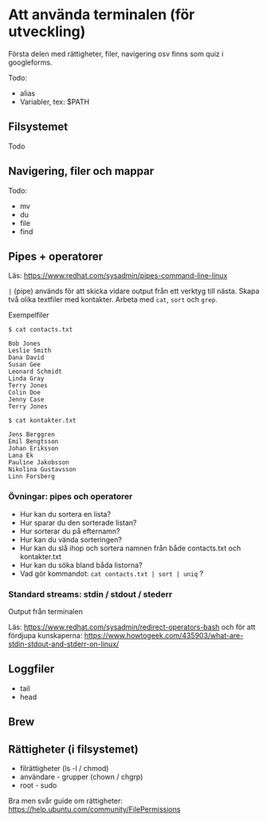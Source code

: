 # Att använda terminalen (för utveckling)

Första delen med rättigheter, filer, navigering osv finns som quiz i googleforms.

Todo:
* alias
* Variabler, tex: $PATH 

## Filsystemet
Todo

## Navigering, filer och mappar
Todo:
* mv
* du
* file
* find

## Pipes + operatorer

Läs: https://www.redhat.com/sysadmin/pipes-command-line-linux

`|` (pipe) används för att skicka vidare output från ett verktyg till nästa. Skapa två olika textfiler med kontakter. Arbeta med `cat`, `sort` och `grep`.

Exempelfiler

```
$ cat contacts.txt

Bob Jones
Leslie Smith
Dana David
Susan Gee
Leonard Schmidt
Linda Gray
Terry Jones
Colin Doe
Jenny Case
Terry Jones
```

```
$ cat kontakter.txt

Jens Berggren
Emil Bengtsson
Johan Eriksson
Lana Ek
Pauline Jakobsson
Nikolina Gustavsson
Linn Forsberg
```

### Övningar: pipes och operatorer

* Hur kan du sortera en lista?
* Hur sparar du den sorterade listan?
* Hur sorterar du på efternamn?
* Hur kan du vända sorteringen?
* Hur kan du slå ihop och sortera namnen från både contacts.txt och kontakter.txt
* Hur kan du söka bland båda listorna?
* Vad gör kommandot: `cat contacts.txt | sort | uniq` ?

### Standard streams: stdin / stdout / stederr

Output från terminalen 

Läs: https://www.redhat.com/sysadmin/redirect-operators-bash och för att fördjupa kunskaperna: https://www.howtogeek.com/435903/what-are-stdin-stdout-and-stderr-on-linux/

## Loggfiler

* tail
* head

## Brew

## Rättigheter (i filsystemet)

* filrättigheter (ls -l / chmod)
* användare - grupper (chown / chgrp)
* root - sudo

Bra men svår guide om rättigheter: https://help.ubuntu.com/community/FilePermissions 